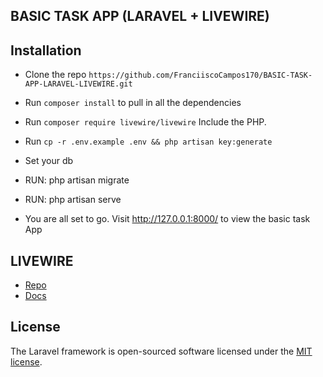 ## BASIC TASK APP (LARAVEL + LIVEWIRE)

## Installation
- Clone the repo `https://github.com/FranciiscoCampos170/BASIC-TASK-APP-LARAVEL-LIVEWIRE.git`
- Run `composer install` to pull in all the dependencies
- Run `composer require livewire/livewire` Include the PHP.
- Run `cp -r .env.example .env && php artisan key:generate`
- Set your db
- RUN: php artisan migrate
- RUN: php artisan serve

- You are all set to go. Visit http://127.0.0.1:8000/ to view the basic task App

## LIVEWIRE

- [Repo](https://github.com/livewire/livewire)
- [Docs](https://laravel-livewire.com/docs/quickstart)

## License

The Laravel framework is open-sourced software licensed under the [MIT license](https://opensource.org/licenses/MIT).
